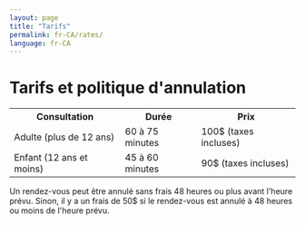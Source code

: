 ```yaml
---
layout: page
title: "Tarifs"
permalink: fr-CA/rates/
language: fr-CA
---
```

<h1>Tarifs et politique d'annulation</h1>
<table>
    <tr>
        <th>Consultation</th>
        <th>Durée</th>
        <th>Prix</th>
    </tr>
    <tr>
        <td>Adulte (plus de 12 ans)</td>
        <td>60 à 75 minutes</td>
        <td>100$ (taxes incluses)</td>
    </tr>
    <tr>
        <td>Enfant (12 ans et moins)</td>
        <td>45 à 60 minutes</td>
        <td>90$ (taxes incluses)</td>
    </tr>
</table>
Un rendez-vous peut être annulé sans frais 48 heures ou plus avant l'heure prévu.
Sinon, il y a un frais de 50$ si le rendez-vous est annulé à 48 heures ou moins 
de l'heure prévu.
